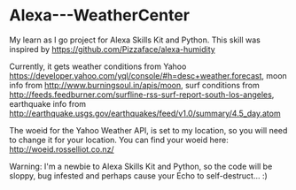 # Alexa---WeatherCenter
My learn as I go project for Alexa Skills Kit and Python. This skill was inspired by https://github.com/Pizzaface/alexa-humidity

Currently, it gets weather conditions from Yahoo https://developer.yahoo.com/yql/console/#h=desc+weather.forecast, moon info from http://www.burningsoul.in/apis/moon, surf conditions from http://feeds.feedburner.com/surfline-rss-surf-report-south-los-angeles, earthquake info from http://earthquake.usgs.gov/earthquakes/feed/v1.0/summary/4.5_day.atom

The woeid for the Yahoo Weather API, is set to my location, so you will need to change it for your location. You can find your woeid here: http://woeid.rosselliot.co.nz/

Warning: I'm a newbie to Alexa Skills Kit and Python, so the code will be sloppy, bug infested and perhaps cause your Echo to self-destruct... :)
